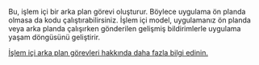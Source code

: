 ﻿Bu, işlem içi bir arka plan görevi oluşturur. Böylece uygulama ön planda olmasa da kodu çalıştırabilirsiniz. İşlem içi model, uygulamanız ön planda veya arka planda çalışırken gönderilen gelişmiş bildirimlerle uygulama yaşam döngüsünü geliştirir.

[İşlem içi arka plan görevleri hakkında daha fazla bilgi edinin.](https://docs.microsoft.com/en-us/windows/uwp/launch-resume/create-and-register-an-inproc-background-task)
